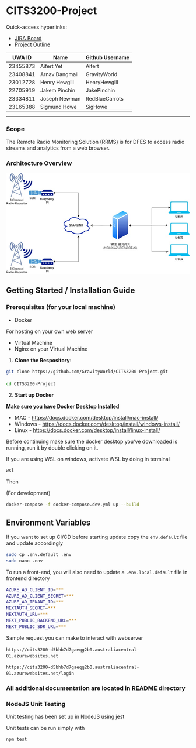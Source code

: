 # CITS3200-Project

Quick-access hyperlinks:

- [JIRA Board](https://cits3200team5.atlassian.net/jira/software/projects/SCRUM/boards/1)
- [Project Outline](https://uniwa-my.sharepoint.com/:w:/r/personal/23408841_student_uwa_edu_au/_layouts/15/Doc.aspx?sourcedoc=%7B5D3EBC7B-4245-4875-B1CF-AA6C431C241A%7D&file=CITS3200%20-%20Radio%20Project.docx&action=default&mobileredirect=true)

| UWA ID   | Name           | Github Username |
| -------- | -------------- | --------------- |
| 23455873 | Aifert Yet     | Aifert          |
| 23408841 | Arnav Dangmali | GravityWorld    |
| 23012728 | Henry Hewgill  | HenryHewgill    |
| 22705919 | Jakem Pinchin  | JakePinchin     |
| 23334811 | Joseph Newman  | RedBlueCarrots  |
| 23165388 | Sigmund Howe   | SigHowe         |

---

### Scope
The Remote Radio Monitoring Solution (RRMS) is for DFES to access radio streams and analytics from a web browser.
### Architecture Overview
![RRMS Data Flow Diagram](RRMS.jpg)

## Getting Started / Installation Guide

### Prerequisites (for your local machine)
- Docker

For hosting on your own web server
- Virtual Machine
- Nginx on your Virtual Machine

1. **Clone the Respository**:
```bash
git clone https://github.com/GravityWorld/CITS3200-Project.git

cd CITS3200-Project
```

2. **Start up Docker**

**Make sure you have Docker Desktop Installed**

- MAC - https://docs.docker.com/desktop/install/mac-install/
- Windows - https://docs.docker.com/desktop/install/windows-install/
- Linux - https://docs.docker.com/desktop/install/linux-install/

Before continuing make sure the docker desktop you've downloaded is running, run it by double clicking on it.

If you are using WSL on windows, activate WSL by doing in terminal

```bash
wsl
```

Then

(For development)
```bash
docker-compose -f docker-compose.dev.yml up --build
```

## Environment Variables

If you want to set up CI/CD before starting update copy the `env.default` file and update accordingly
```bash
sudo cp .env.default .env
sudo nano .env
```

To run a front-end, you will also need to update a `.env.local.default` file in frontend directory
```bash
AZURE_AD_CLIENT_ID=***
AZURE_AD_CLIENT_SECRET=***
AZURE_AD_TENANT_ID=***
NEXTAUTH_SECRET=***
NEXTAUTH_URL=***
NEXT_PUBLIC_BACKEND_URL=***
NEXT_PUBLIC_SDR_URL=***
```

Sample request you can make to interact with webserver

```https://cits3200-d5bhb7d7gaeqg2b0.australiacentral-01.azurewebsites.net```

```https://cits3200-d5bhb7d7gaeqg2b0.australiacentral-01.azurewebsites.net/login```


### All additional documentation are located in [README](./README/) directory

### NodeJS Unit Testing

Unit testing has been set up in NodeJS using jest

Unit tests can be run simply with

```bash
npm test
```
